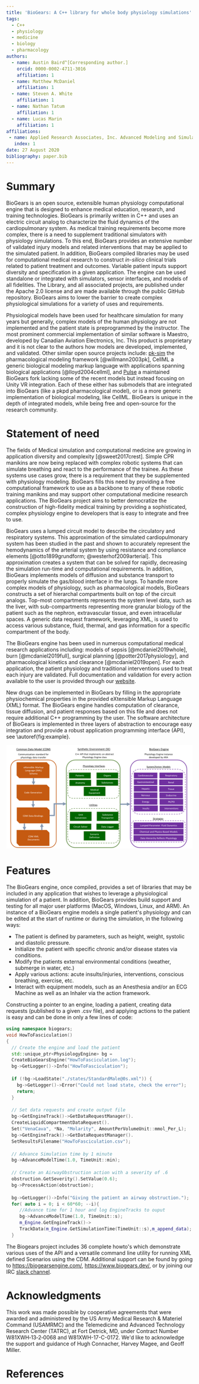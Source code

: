 ```yaml
---
title: 'BioGears: A C++ library for whole body physiology simulations'
tags:
  - C++
  - physiology
  - medicine
  - biology
  - pharmacology
authors:
  - name: Austin Baird^[Corresponding author.]
    orcid: 0000-0002-4711-3016
    affiliation: 1
  - name: Matthew McDaniel
    affiliation: 1
  - name: Steven A. White
    affiliation: 1
  - name: Nathan Tatum
    affiliation: 1
  - name: Lucas Marin
    affiliation: 1
affiliations:
 - name: Applied Research Associates, Inc. Advanced Modeling and Simulation Systems Directorate
   index: 1
date: 27 August 2020
bibliography: paper.bib
---
```


# Summary

BioGears is an open source, extensible human physiology computational engine that is designed to enhance medical education, research, and training technologies. BioGears is primarily written in C++ and uses an electric circuit analog to characterize the fluid dynamics of the cardiopulmonary system. As medical training requirements become more complex, there is a need to supplement traditional simulators with physiology simulations. To this end, BioGears provides an extensive number of validated injury models and related interventions that may be applied to the simulated patient. In addition, BioGears compiled libraries may be used for computational medical research to construct *in-silico* clinical trials related to patient treatment and outcomes. Variable patient inputs support diversity and specification in a given application. The engine can be used standalone or integrated with simulators, sensor interfaces, and models of all fidelities. The Library, and all associated projects, are published under the Apache 2.0 license and are made available through the public GitHub repository. BioGears aims to lower the barrier to create complex physiological simulations for a variety of uses and requirements.

Physiological models have been used for healthcare simulation for many years but generally, complex models of the human physiology are not implemented and the patient state is preprogrammed by the instructor. The most prominent commercial implementation of similar software is Maestro, developed by Canadian Aviation Electronics, Inc. This product is proprietary and it is not clear to the authors how models are developed, implemented, and validated. Other similar open source projects include: [pk-sim](https://github.com/Open-Systems-Pharmacology/PK-Sim) the pharmacological modeling framework [@willmann2003pk], CellML a generic biological modeling markup language with applications spanning biological applications [@lloyd2004cellml], and [Pulse](https://gitlab.kitware.com/physiology/engine) a maintained BioGears fork lacking some of the recent models but instead focusing on Unity VR integration. Each of these either has submodels that are integrated into BioGears (like a pkpd pharmacological model), or is a more generic implementation of biological modeling, like CellML. BioGears is unique in the depth of integrated models, while being free and open-source for the research community.

# Statement of need 

The fields of Medical simulation and computational medicine are growing in application diversity and complexity [@sweet2017crest]. Simple CPR manikins are now being replaced with complex robotic systems that can simulate breathing and react to the performance of the trainee. As these systems use cases grow, there is a requirement that they be supplemented with physiology modeling. BioGears fills this need by providing a free computational framework to use as a backbone to many of these robotic training manikins and may support other computational medicine research applications. The BioGears project aims to better democratize the construction of high-fidelity medical training by providing a sophisticated, complex physiology engine to developers that is easy to integrate and free to use.

BioGears uses a lumped circuit model to describe the circulatory and respiratory systems. This approximation of the simulated cardiopulmonary system has been studied in the past and shown to accurately represent the hemodynamics of the arterial system by using resistance and compliance elements [@otto1899grundform; @westerhof2009arterial]. This approximation creates a system that can be solved for rapidly, decreasing the simulation run-time and computational requirements. In addition, BioGears implements models of diffusion and substance transport to properly simulate the gas/blood interface in the lungs. To handle more complex models of physiology, such as pharmacological models, BioGears constructs a set of hierarchal compartments built on top of the circuit analogs. Top-most compartments represents the system level data, such as the liver, with sub-compartments representing more granular biology of the patient such as the nephron, extravascular tissue, and even intracellular spaces. A generic data request framework, leveraging XML, is used to access various substance, fluid, thermal, and gas information for a specific compartment of the body. 

The BioGears engine has been used in numerous computational medical research applications including: models of sepsis [@mcdaniel2019whole], burn [@mcdaniel2019full], surgical planning [@potter2017physiology], and pharmacological kinetics and clearance [@mcdaniel2019open]. For each application, the patient physiology and traditional interventions used to treat each injury are validated. Full documentation and validation for every action available to the user is provided through our [website](https://www.biogearsengine.com/).

New drugs can be implemented in BioGears by filling in the appropriate physiochemical properties in the provided eXtensible Markup Language (XML) format. The BioGears engine handles computation of clearance, tissue diffusion, and patient responses based on this file and does not require additional C++ programming by the user. The software architecture of BioGears is implemented in three layers of abstraction to encourage easy integration and provide a robust application programming interface (API), see \autoref{fig:example}.

![Overview of the BioGears engine software structure. The SE layer provides a generic physiology API and may be leveraged for other physiology engine implementations and/or integration with other computational biology applications.\label{fig:example}](Fig1.png)




# Features

The BioGears engine, once compiled, provides a set of libraries that may be included in any application that wishes to leverage a physiological simulation of a patient. In addition, BioGears provides build support and testing for all major user platforms (MacOS, Windows, Linux, and ARM). An instance of a BioGears engine models a single patient's physiology and can be edited at the start of runtime or during the simulation, in the following ways: 

- The patient is defined by parameters, such as height, weight, systolic and diastolic pressure.
- Initialize the patient with specific chronic and/or disease states via conditions.
- Modify the patients external environmental conditions (weather, submerge in water, etc.)
- Apply various actions: acute insults/injuries, interventions, conscious breathing, exercise, etc.
- Interact with equipment models, such as an Anesthesia and/or an ECG Machine as well as an Inhaler via the action framework.

Constructing a pointer to an engine, loading a patient, creating data requests (published to a given .csv file), and applying actions to the patient is easy and can be done in only a few lines of code:

```C++
using namespace biogears;
void HowToFasciculation()
{
  // Create the engine and load the patient
  std::unique_ptr<PhysiologyEngine> bg = 
  CreateBioGearsEngine("HowToFasciculation.log");
  bg->GetLogger()->Info("HowToFasciculation");

  if (!bg->LoadState("./states/StandardMale@0s.xml")) {
    bg->GetLogger()->Error("Could not load state, check the error");
    return;
  }
  
  // Set data requests and create output file
  bg->GetEngineTrack()->GetDataRequestManager().
  CreateLiquidCompartmentDataRequest().
  Set("VenaCava", *Na, "Molarity", AmountPerVolumeUnit::mmol_Per_L);
  bg->GetEngineTrack()->GetDataRequestManager().
  SetResultsFilename("HowToFasciculation.csv");

  // Advance Simulation time by 1 minute 
  bg->AdvanceModelTime(1.0, TimeUnit::min); 

  // Create an AirwayObstruction action with a severity of .6
  obstruction.GetSeverity().SetValue(0.6);
  bg->ProcessAction(obstruction);
  
  bg->GetLogger()->Info("Giving the patient an airway obstruction.");
  for( auto i = 0; i < 60*60; --i){ 
     //Advance time for 1 hour and log EngineTracks to ouput
     bg->AdvanceModelTime(1.0, TimeUnit::s);  
     m_Engine.GetEngineTrack()->
     TrackData(m_Engine.GetSimulationTime(TimeUnit::s),m_append_data);
  }
``` 

The Biogears project includes 36 complete howto's which demonstrate various uses of the API and a versatile command line utility for running XML defined Scenarios using the CDM. Additional support can be found by going to <https://biogearsengine.com/>, <https://www.biogears.dev/>, or by joining our IRC [slack channel](https://github.com/BioGearsEngine/core/wiki/Getting-access-to-our-IRC-development-channel).


# Acknowledgments

This work was made possible by cooperative agreements that were awarded and administered by the US Army Medical Research & Materiel Command (USAMRMC) and the Telemedicine and Advanced Technology Research Center (TATRC), at Fort Detrick, MD, under Contract Number W81XWH‐13‐2‐0068 and W81XWH-17-C-0172. We'd like to acknowledge the support and guidance of Hugh Connacher, Harvey Magee, and Geoff Miller.

# References
